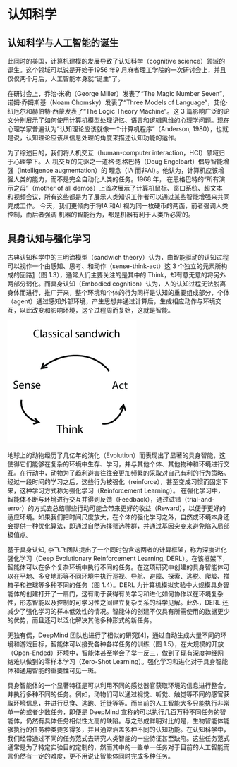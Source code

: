 

<!--
 * @version:
 * @Author:  StevenJokess（蔡舒起） https://github.com/StevenJokess
 * @Date: 2023-04-09 21:56:25
 * @LastEditors:  StevenJokess（蔡舒起） https://github.com/StevenJokess
 * @LastEditTime: 2023-04-14 02:22:13
 * @Description:
 * @Help me: make friends by a867907127@gmail.com and help me get some “foreign” things or service I need in life; 如有帮助，请赞助，失业3年了。![支付宝收款码](https://github.com/StevenJokess/d2rl/blob/master/img/%E6%94%B6.jpg)
 * @TODO::
 * @Reference:
-->
# 认知科学

## 认知科学与人工智能的诞生

此同时的美国，计算机建模的发展导致了认知科学（cognitive science）领域的诞生。这个领域可以说是开始于1956 年9 月麻省理工学院的一次研讨会上，并且仅仅两个月后，人工智能本身就“诞生”了。



在研讨会上，乔治·米勒（George Miller）发表了“The Magic Number Seven”，诺姆·乔姆斯基（Noam Chomsky）发表了“Three Models of Language”，艾伦·纽厄尔和赫伯特·西蒙发表了“The Logic Theory Machine”。这 3 篇影响广泛的论文分别展示了如何使用计算机模型处理记忆、语言和逻辑思维的心理学问题。现在心理学家普遍认为“认知理论应该就像一个计算机程序”（Anderson, 1980），也就是说，认知理论应该从信息处理的角度来描述认知功能的运作。

为了综述目的，我们将人机交互（human-computer interaction，HCI）领域归于心理学下。人
机交互的先驱之一道格·恩格巴特（Doug Engelbart）倡导智能增强（intelligence augmentation）的
理念（IA 而非AI）。他认为，计算机应该增强人类的能力，而不是完全自动化人类的任务。1968 年，
在恩格巴特的“所有演示之母”（mother of all demos）上首次展示了计算机鼠标、窗口系统、超文本
和视频会议，所有这些都是为了展示人类知识工作者可以通过某些智能增强来共同完成工作。
今天，我们更倾向于将IA 和AI 视为同一枚硬币的两面，前者强调人类控制，而后者强调
机器的智能行为，都是机器有利于人类所必需的。

## 具身认知与强化学习

古典认知科学中的三明治模型（sandwich theory）认为，由智能驱动的认知过程可以视作一个由感知、思考、和动作（sense-think-act）这 3 个独立的元素所构成的回路[1]（图 1.3），通常人们主要关注的是其中的 Think，却有意无意的将另外两部分弱化。而具身认知（Embodied cognition）认为，人的认知过程无法脱离身体而进行，推广开来，整个环境和个体的行为同样是认知的重要组成部分，个体（agent）通过感知外部环境，产生思想并通过计算后，生成相应动作与环境交互，以此改变和影响环境，这个过程周而复始，这就是智能。

![三明治模型](../../img/sandwich_model.png)

地球上的动物经历了几亿年的演化（Evolution）而表现出了显著的具身智能，这使得它们能够在复杂的环境中生存、学习，并与其他个体、其他物种和环境进行交互。在行动中，动物为了趋利避害往往会更加频繁的采取对自己有利的行为策略。经过一段时间的学习之后，这些行为被强化（reinforce），甚至变成习惯而固定下来，这种学习方式称为强化学习（Reinforcement Learning）。 在强化学习中，智能体不断与环境进行交互并得到反馈（Feedback），通过试错（trial-and-error）的方式去总结哪些行动可能会带来更好的收益（Reward），以便于更好的适应环境。如果我们把时间尺度放大，在个体的强化学习之外，自然或环境本身还会提供一种优化算法，即通过自然选择筛选种群，并通过基因突变来避免陷入局部极值点。

基于具身认知, 李飞飞团队提出了一个同时包含这两者的计算框架，称为深度进化强化学习（Deep Evolutionary Reinforcement Learning, DERL）。在该框架下，智能体可以在多个复杂环境中执行不同的任务。在这项研究中创建的具身智能体可以在平地、多变地形等不同环境中执行巡视、导航、避障、探索、逃脱、爬坡、推箱子和控球等多种不同的任务（图 1.4）。DERL 为计算机模拟实验中大规模具身智能体的创建打开了一扇门，这有助于获得有关学习和进化如何协作以在环境复杂性，形态智能以及控制的可学习性之间建立复杂关系的科学见解。此外，DERL 还减少了强化学习的样本低效性的情况。智能体的创建不仅具有所需使用的数据更少的优势，而且还可以泛化解决其他多种形式的新任务。

无独有偶，DeepMind 团队也进行了相似的研究[4]，通过自动生成大量不同的环境和游戏目标，智能体可以接受各种各样任务的训练（图 1.5），在大规模的开放（Open-Ended）环境中，智能体甚至学会了举一反三，做到了现有深度神经网络难以做到的零样本学习（Zero-Shot Learning）。强化学习和进化对于具身智能体和通用智能的重要性可见一斑。

具身智能体的一个显著特征是可以利用不同的感觉器官获取环境的信息进行整合，并执行多种不同的任务。例如，动物们可以通过视觉、听觉、触觉等不同的感官获取环境信息，并进行觅食、逃跑、迁徙等等。而当前的人工智能大多只能执行非常单一的或者少数任务，即便是 DeepMind 宣称的可以执行几百万种不同任务的智能体，仍然有具体任务相似性太高的缺陷。与之形成鲜明对比的是，生物智能体能够执行的任务种类要多得多，并且通常涵盖多种不同的认知功能。在认知科学中，我们经常通过不同的任务范式去研究人类智能的一些特征甚至缺陷。这些任务范式通常是为了特定实验目的定制的，然而其中的一些单一任务对于目前的人工智能而言仍然有一定的难度，更不用说让智能体同时完成多种任务。



[1]: https://www.ncsti.gov.cn/kcfw/kchzhsh/2021yjqyrdzs/yjqyrdzs2021_xgxx/202203/P020220323629836767560.pdf
